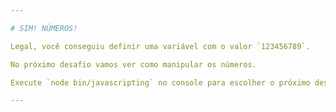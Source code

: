 ```yaml
---

# SIM! NÚMEROS!

Legal, você conseguiu definir uma variável com o valor `123456789`.

No próximo desafio vamos ver como manipular os números.

Execute `node bin/javascripting` no console para escolher o próximo desafio.

---
```

